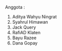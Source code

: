 Anggota :
1. Aditya Wahyu Ningrat
2. Syahrul Himawan
3. Jack Query
4. RafiAD Klaten
5. Bayu Razee
6. Dana Gopay



